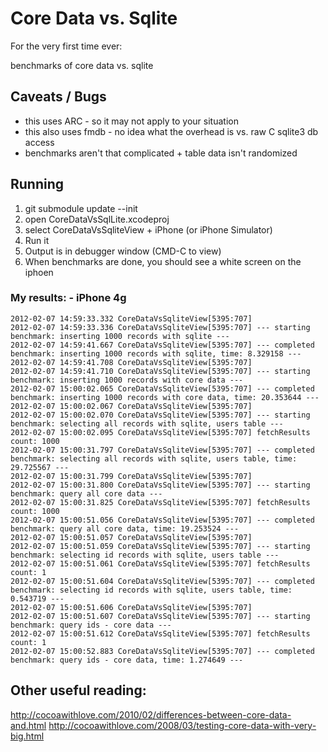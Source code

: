 # Core Data vs. Sqlite

For the very first time ever:

benchmarks of core data vs. sqlite

## Caveats / Bugs

* this uses ARC - so it may not apply to your situation
* this also uses fmdb - no idea what the overhead is vs. raw C sqlite3 db access
* benchmarks aren't that complicated + table data isn't randomized

## Running

1. git submodule update --init
1. open CoreDataVsSqlLite.xcodeproj
1. select CoreDataVsSqliteView + iPhone (or iPhone Simulator)
1. Run it
1. Output is in debugger window (CMD-C to view)
1. When benchmarks are done, you should see a white screen on the iphoen

### My results: - iPhone 4g

    2012-02-07 14:59:33.332 CoreDataVsSqliteView[5395:707]
    2012-02-07 14:59:33.336 CoreDataVsSqliteView[5395:707] --- starting benchmark: inserting 1000 records with sqlite ---
    2012-02-07 14:59:41.667 CoreDataVsSqliteView[5395:707] --- completed benchmark: inserting 1000 records with sqlite, time: 8.329158 ---
    2012-02-07 14:59:41.708 CoreDataVsSqliteView[5395:707]
    2012-02-07 14:59:41.710 CoreDataVsSqliteView[5395:707] --- starting benchmark: inserting 1000 records with core data ---
    2012-02-07 15:00:02.065 CoreDataVsSqliteView[5395:707] --- completed benchmark: inserting 1000 records with core data, time: 20.353644 ---
    2012-02-07 15:00:02.067 CoreDataVsSqliteView[5395:707]
    2012-02-07 15:00:02.070 CoreDataVsSqliteView[5395:707] --- starting benchmark: selecting all records with sqlite, users table ---
    2012-02-07 15:00:02.095 CoreDataVsSqliteView[5395:707] fetchResults count: 1000
    2012-02-07 15:00:31.797 CoreDataVsSqliteView[5395:707] --- completed benchmark: selecting all records with sqlite, users table, time: 29.725567 ---
    2012-02-07 15:00:31.799 CoreDataVsSqliteView[5395:707]
    2012-02-07 15:00:31.800 CoreDataVsSqliteView[5395:707] --- starting benchmark: query all core data ---
    2012-02-07 15:00:31.825 CoreDataVsSqliteView[5395:707] fetchResults count: 1000
    2012-02-07 15:00:51.056 CoreDataVsSqliteView[5395:707] --- completed benchmark: query all core data, time: 19.253524 ---
    2012-02-07 15:00:51.057 CoreDataVsSqliteView[5395:707]
    2012-02-07 15:00:51.059 CoreDataVsSqliteView[5395:707] --- starting benchmark: selecting id records with sqlite, users table ---
    2012-02-07 15:00:51.061 CoreDataVsSqliteView[5395:707] fetchResults count: 1
    2012-02-07 15:00:51.604 CoreDataVsSqliteView[5395:707] --- completed benchmark: selecting id records with sqlite, users table, time: 0.543719 ---
    2012-02-07 15:00:51.606 CoreDataVsSqliteView[5395:707]
    2012-02-07 15:00:51.607 CoreDataVsSqliteView[5395:707] --- starting benchmark: query ids - core data ---
    2012-02-07 15:00:51.612 CoreDataVsSqliteView[5395:707] fetchResults count: 1
    2012-02-07 15:00:52.883 CoreDataVsSqliteView[5395:707] --- completed benchmark: query ids - core data, time: 1.274649 ---


## Other useful reading:

http://cocoawithlove.com/2010/02/differences-between-core-data-and.html
http://cocoawithlove.com/2008/03/testing-core-data-with-very-big.html